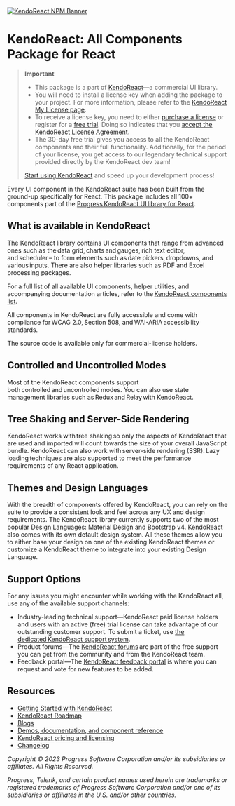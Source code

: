 <a href="https://www.telerik.com/kendo-react-ui?utm_medium=referral&utm_source=npm&utm_campaign=kendo-ui-react-trial-npm-all&utm_content=banner" target="_blank">
<img src="https://www.telerik.com/kendo-react-ui/components/npm-banner.svg" alt="KendoReact NPM Banner">
</a>

# KendoReact: All Components Package for React

> **Important**
> * This package is а part of [KendoReact](https://www.telerik.com/kendo-react-ui?utm_medium=referral&utm_source=npm&utm_campaign=kendo-ui-react-trial-npm-all)&mdash;a commercial UI library.
> * You will need to install a license key when adding the package to your project. For more information, please refer to the [KendoReact My License page](https://www.telerik.com/kendo-react-ui/components/my-license/?utm_medium=referral&utm_source=npm&utm_campaign=kendo-ui-react-trial-npm-all).
> * To receive a license key, you need to either [purchase a license](https://www.telerik.com/kendo-react-ui/pricing?utm_medium=referral&utm_source=npm&utm_campaign=kendo-ui-react-trial-npm-all) or register for a [free trial](https://www.telerik.com/try/kendo-react-ui?utm_medium=referral&utm_source=npm&utm_campaign=kendo-ui-react-trial-npm-all). Doing so indicates that you [accept the KendoReact License Agreement](https://www.telerik.com/purchase/license-agreement/progress-kendoreact?utm_medium=referral&utm_source=npm&utm_campaign=kendo-ui-react-trial-npm-all).
> * The 30-day free trial gives you access to all the KendoReact components and their full functionality. Additionally, for the period of your license, you get access to our legendary technical support provided directly by the KendoReact dev team!
>
> [Start using KendoReact](https://www.telerik.com/try/kendo-react-ui?utm_medium=referral&utm_source=npm&utm_campaign=kendo-ui-react-trial-npm-all) and speed up your development process!

Every UI component in the KendoReact suite has been built from the ground-up specifically for React. This package includes all 100+ components part of the [Progress KendoReact UI library for React](https://www.telerik.com/kendo-react-ui?utm_medium=referral&utm_source=npm&utm_campaign=kendo-ui-react-trial-npm-all).

## What is available in KendoReact

The KendoReact library contains UI components that range from advanced ones such as the data grid, charts and gauges, rich text editor, and scheduler – to form elements such as date pickers, dropdowns, and various inputs. There are also helper libraries such as PDF and Excel processing packages.

For a full list of all available UI components, helper utilities, and accompanying documentation articles, refer to the [KendoReact components list](https://www.telerik.com/kendo-react-ui/components/?utm_medium=referral&utm_source=npm&utm_campaign=kendo-ui-react-trial-npm-all).

All components in KendoReact are fully accessible and come with compliance for WCAG 2.0, Section 508, and WAI-ARIA accessibility standards.

The source code is available only for commercial-license holders.

## Controlled and Uncontrolled Modes

Most of the KendoReact components support both controlled and uncontrolled modes. You can also use state management libraries such as Redux and Relay with KendoReact.

## Tree Shaking and Server-Side Rendering

KendoReact works with tree shaking so only the aspects of KendoReact that are used and imported will count towards the size of your overall JavaScript bundle. KendoReact can also work with server-side rendering (SSR). Lazy loading techniques are also supported to meet the performance requirements of any React application.

## Themes and Design Languages

With the breadth of components offered by KendoReact, you can rely on the suite to provide a consistent look and feel across any UX and design requirements. The KendoReact library currently supports two of the most popular Design Languages: Material Design and Bootstrap v4. KendoReact also comes with its own default design system. All these themes allow you to either base your design on one of the existing KendoReact themes or customize a KendoReact theme to integrate into your existing Design Language.

## Support Options

For any issues you might encounter while working with the KendoReact all, use any of the available support channels:

* Industry-leading technical support&mdash;KendoReact paid license holders and users with an active (free) trial license can take advantage of our outstanding customer support. To submit a ticket, use [the dedicated KendoReact support system](https://www.telerik.com/account/support-tickets?utm_medium=referral&utm_source=npm&utm_campaign=kendo-ui-react-trial-npm-all).
* Product forums&mdash;The [KendoReact forums](https://www.telerik.com/forums/kendo-ui-react?utm_medium=referral&utm_source=npm&utm_campaign=kendo-ui-react-trial-npm-all) are part of the free support you can get from the community and from the KendoReact team.
* Feedback portal&mdash;The [KendoReact feedback portal](https://feedback.telerik.com/kendo-react-ui?utm_medium=referral&utm_source=npm&utm_campaign=kendo-ui-react-trial-npm-all) is where you can request and vote for new features to be added.

## Resources

* [Getting Started with KendoReact](https://www.telerik.com/kendo-react-ui/components/getting-started/?utm_medium=referral&utm_source=npm&utm_campaign=kendo-ui-react-trial-npm-all)
* [KendoReact Roadmap](https://www.telerik.com/support/whats-new/kendo-react-ui/roadmap?utm_medium=referral&utm_source=npm&utm_campaign=kendo-ui-react-trial-npm-all)
* [Blogs](https://www.telerik.com/blogs/tag/kendoreact?utm_medium=referral&utm_source=npm&utm_campaign=kendo-ui-react-trial-npm-all)
* [Demos, documentation, and component reference](https://www.telerik.com/kendo-react-ui/components/?utm_medium=referral&utm_source=npm&utm_campaign=kendo-ui-react-trial-npm-all)
* [KendoReact pricing and licensing](https://www.telerik.com/kendo-react-ui/pricing?utm_medium=referral&utm_source=npm&utm_campaign=kendo-ui-react-trial-npm-all)
* [Changelog](https://www.telerik.com/kendo-react-ui/components/changelogs/ui-for-react/?utm_medium=referral&utm_source=npm&utm_campaign=kendo-ui-react-trial-npm-all)

*Copyright © 2023 Progress Software Corporation and/or its subsidiaries or affiliates. All Rights Reserved.*

*Progress, Telerik, and certain product names used herein are trademarks or registered trademarks of Progress Software Corporation and/or one of its subsidiaries or affiliates in the U.S. and/or other countries.*
